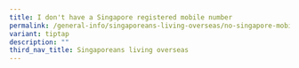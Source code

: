 ```yaml
---
title: I don't have a Singapore registered mobile number
permalink: /general-info/singaporeans-living-overseas/no-singapore-mobile-number/
variant: tiptap
description: ""
third_nav_title: Singaporeans living overseas
---
```

